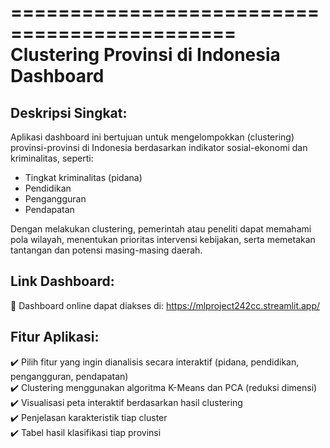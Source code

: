 =============================================
Clustering Provinsi di Indonesia Dashboard
=============================================

Deskripsi Singkat:
------------------
Aplikasi dashboard ini bertujuan untuk mengelompokkan (clustering) provinsi-provinsi di Indonesia berdasarkan indikator sosial-ekonomi dan kriminalitas, seperti:
- Tingkat kriminalitas (pidana)
- Pendidikan
- Pengangguran
- Pendapatan

Dengan melakukan clustering, pemerintah atau peneliti dapat memahami pola wilayah, menentukan prioritas intervensi kebijakan, serta memetakan tantangan dan potensi masing-masing daerah.

Link Dashboard:
---------------
🔗 Dashboard online dapat diakses di:
https://mlproject242cc.streamlit.app/

Fitur Aplikasi:
---------------
✔️ Pilih fitur yang ingin dianalisis secara interaktif (pidana, pendidikan, pengangguran, pendapatan)  
✔️ Clustering menggunakan algoritma K-Means dan PCA (reduksi dimensi)  
✔️ Visualisasi peta interaktif berdasarkan hasil clustering  
✔️ Penjelasan karakteristik tiap cluster  
✔️ Tabel hasil klasifikasi tiap provinsi  
